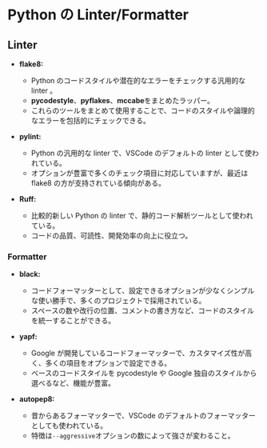 # Python の Linter/Formatter

## Linter

- **flake8:**

  - Python のコードスタイルや潜在的なエラーをチェックする汎用的な linter 。
  - **pycodestyle**、**pyflakes**、**mccabe**をまとめたラッパー。
  - これらのツールをまとめて使用することで、コードのスタイルや論理的なエラーを包括的にチェックできる。

- **pylint:**

  - Python の汎用的な linter で、VSCode のデフォルトの linter として使われている。
  - オプションが豊富で多くのチェック項目に対応していますが、最近は flake8 の方が支持されている傾向がある。

- **Ruff:**
  - 比較的新しい Python の linter で、静的コード解析ツールとして使われている。
  - コードの品質、可読性、開発効率の向上に役立つ。

### Formatter

- **black:**

  - コードフォーマッターとして、設定できるオプションが少なくシンプルな使い勝手で、多くのプロジェクトで採用されている。
  - スペースの数や改行の位置、コメントの書き方など、コードのスタイルを統一することができる。

- **yapf:**

  - Google が開発しているコードフォーマッターで、カスタマイズ性が高く、多くの項目をオプションで設定できる。
  - ベースのコードスタイルを pycodestyle や Google 独自のスタイルから選べるなど、機能が豊富。

- **autopep8:**
  - 昔からあるフォーマッターで、VSCode のデフォルトのフォーマッターとしても使われている。
  - 特徴は`--aggressive`オプションの数によって強さが変わること。
